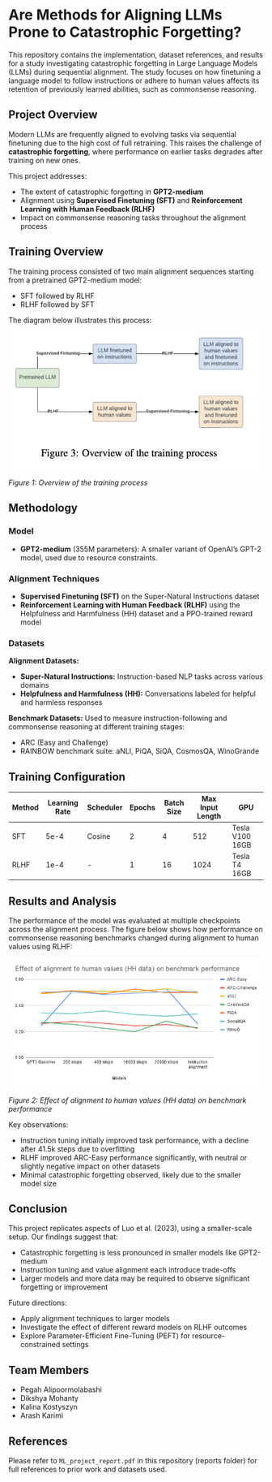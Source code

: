 # Are Methods for Aligning LLMs Prone to Catastrophic Forgetting?

This repository contains the implementation, dataset references, and results for a study investigating catastrophic forgetting in Large Language Models (LLMs) during sequential alignment. The study focuses on how finetuning a language model to follow instructions or adhere to human values affects its retention of previously learned abilities, such as commonsense reasoning.

## Project Overview

Modern LLMs are frequently aligned to evolving tasks via sequential finetuning due to the high cost of full retraining. This raises the challenge of **catastrophic forgetting**, where performance on earlier tasks degrades after training on new ones.

This project addresses:
- The extent of catastrophic forgetting in **GPT2-medium**
- Alignment using **Supervised Finetuning (SFT)** and **Reinforcement Learning with Human Feedback (RLHF)**
- Impact on commonsense reasoning tasks throughout the alignment process

## Training Overview

The training process consisted of two main alignment sequences starting from a pretrained GPT2-medium model:

- SFT followed by RLHF
- RLHF followed by SFT

The diagram below illustrates this process:

![Training Process Overview](./images/training-overview.png)

*Figure 1: Overview of the training process*

## Methodology

### Model

- **GPT2-medium** (355M parameters): A smaller variant of OpenAI’s GPT-2 model, used due to resource constraints.

### Alignment Techniques

- **Supervised Finetuning (SFT)** on the Super-Natural Instructions dataset
- **Reinforcement Learning with Human Feedback (RLHF)** using the Helpfulness and Harmfulness (HH) dataset and a PPO-trained reward model

### Datasets

**Alignment Datasets:**
- **Super-Natural Instructions:** Instruction-based NLP tasks across various domains
- **Helpfulness and Harmfulness (HH):** Conversations labeled for helpful and harmless responses

**Benchmark Datasets:**
Used to measure instruction-following and commonsense reasoning at different training stages:
- ARC (Easy and Challenge)
- RAINBOW benchmark suite: aNLI, PiQA, SiQA, CosmosQA, WinoGrande

## Training Configuration

| Method       | Learning Rate | Scheduler | Epochs | Batch Size | Max Input Length | GPU              |
|--------------|----------------|-----------|--------|-------------|------------------|------------------|
| SFT          | 5e-4           | Cosine    | 2      | 4           | 512              | Tesla V100 16GB  |
| RLHF         | 1e-4           | -         | 1      | 16          | 1024             | Tesla T4 16GB    |

## Results and Analysis

The performance of the model was evaluated at multiple checkpoints across the alignment process. The figure below shows how performance on commonsense reasoning benchmarks changed during alignment to human values using RLHF:

![Benchmark Performance during RLHF](./images/results.png)

*Figure 2: Effect of alignment to human values (HH data) on benchmark performance*

Key observations:
- Instruction tuning initially improved task performance, with a decline after 41.5k steps due to overfitting
- RLHF improved ARC-Easy performance significantly, with neutral or slightly negative impact on other datasets
- Minimal catastrophic forgetting observed, likely due to the smaller model size

## Conclusion

This project replicates aspects of Luo et al. (2023), using a smaller-scale setup. Our findings suggest that:
- Catastrophic forgetting is less pronounced in smaller models like GPT2-medium
- Instruction tuning and value alignment each introduce trade-offs
- Larger models and more data may be required to observe significant forgetting or improvement

Future directions:
- Apply alignment techniques to larger models
- Investigate the effect of different reward models on RLHF outcomes
- Explore Parameter-Efficient Fine-Tuning (PEFT) for resource-constrained settings

## Team Members

- Pegah Alipoormolabashi  
- Dikshya Mohanty
- Kalina Kostyszyn  
- Arash Karimi  


## References

Please refer to `ML_project_report.pdf` in this repository (reports folder) for full references to prior work and datasets used.
